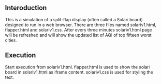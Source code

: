 Interoduction
-------------
This is a simulation of a split-flap display (often called a Solari board)
designed to run in a web browser.
There are three files named solariv1.html, flapper.html and solariv1.css.
After every three minutes solariv1.html page will be refreshed and will show the updated list of AQI of top fifteen worst cities. 


Execution
---------
Start execution from solariv1.html.
flapper.html is used to show the solari board in solariv1.html as iframe content.
solariv1.css is used for styling the text.
